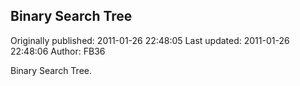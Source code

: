 ## Binary Search Tree

Originally published: 2011-01-26 22:48:05
Last updated: 2011-01-26 22:48:06
Author: FB36 

Binary Search Tree.